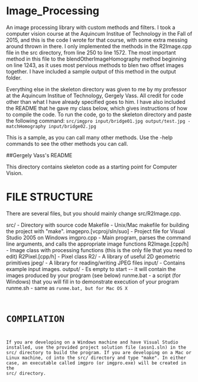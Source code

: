 # Image_Processing
An image processing library with custom methods and filters. I took a computer vision course at the Aquincum Institue of Technology in the Fall of 2015, and this is the code I wrote for that course, with some extra messing around thrown in there. I only implemented the methods in the R2Image.cpp file in the src directory, from line 250 to line 1572. The most important method in this file to the blendOtherImageHomography method beginning on line 1243, as it uses most pervious methods to blen two offset images together. I have included a sample output of this method in the output folder.

Everything else in the skeleton directory was given to me by my professor at the Aquincum Institue of Technology, Gergely Vass. All credit for code other than what I have already specified goes to him. I have also included the README that he gave my class below, which gives instructions of how to compile the code. To run the code, go to the skeleton directory and paste the following command: 
`src/imgpro input/bridge01.jpg output/test.jpg -matchHomography input/bridge02.jpg ` 

This is a sample, as you can call many other methods. Use the -help commands to see the other methods you can call.

##Gergely Vass's README

This directory contains skeleton code as a starting point for Computer Vision. 


FILE STRUCTURE
==============

There are several files, but you should mainly change src/R2Image.cpp.

src/ - Directory with source code
Makefile - Unix/Mac makefile for building the project with "make". 
imagepro.[vcproj/sln/suo] - Project file for Visual Studio 2005 on Windows
imgpro.cpp - Main program, parses the command line arguments, and calls the appropriate image functions
R2Image.[cpp/h] - Image class with processing functions (this is the only file that you need to edit)
R2Pixel.[cpp/h] - Pixel class 
R2/ - A library of useful 2D geometric primitives
jpeg/ - A library for reading/writing JPEG files
input/ - Contains example input images. 
output/ - Es empty to start -- it will contain the images produced by your program (see below)
runme.bat - a script (for Windows) that you will fill in to demonstrate execution of your program
runme.sh - same as <code>runme.bat, but for Mac OS X

COMPILATION
===========

If you are developing on a Windows machine and have Visual Studio
installed, use the provided project solution file (assn1.sln) in the
src/ directory to build the program. If you are developing on a Mac or
Linux machine, cd into the src/ directory and type "make". In either
case, an executable called imgpro (or imgpro.exe) will be created in
the src/ directory.
